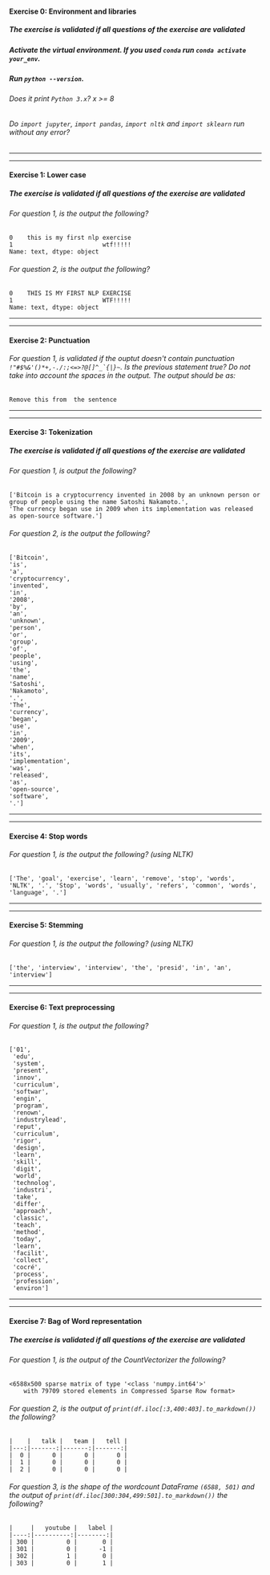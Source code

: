 #### Exercise 0: Environment and libraries

##### The exercise is validated if all questions of the exercise are validated

##### Activate the virtual environment. If you used `conda` run `conda activate your_env`.

##### Run `python --version`.

###### Does it print `Python 3.x`? x >= 8

###### Do `import jupyter`, `import pandas`, `import nltk` and `import sklearn` run without any error?

---

---

#### Exercise 1: Lower case

##### The exercise is validated if all questions of the exercise are validated

###### For question 1, is the output the following?

```
0    this is my first nlp exercise
1                         wtf!!!!!
Name: text, dtype: object
```

###### For question 2, is the output the following?

```
0    THIS IS MY FIRST NLP EXERCISE
1                         WTF!!!!!
Name: text, dtype: object
```

---

---

#### Exercise 2: Punctuation

###### For question 1, is validated if the ouptut doesn't contain punctuation `` !"#$%&'()*+,-./:;<=>?@[]^_`{|}~ ``. Is the previous statement true? Do not take into account the spaces in the output. The output should be as:

```
Remove this from  the sentence
```

---

---

#### Exercise 3: Tokenization

##### The exercise is validated if all questions of the exercise are validated

###### For question 1, is output the following?

```
['Bitcoin is a cryptocurrency invented in 2008 by an unknown person or group of people using the name Satoshi Nakamoto.',
'The currency began use in 2009 when its implementation was released as open-source software.']

```

###### For question 2, is the output the following?

```
['Bitcoin',
'is',
'a',
'cryptocurrency',
'invented',
'in',
'2008',
'by',
'an',
'unknown',
'person',
'or',
'group',
'of',
'people',
'using',
'the',
'name',
'Satoshi',
'Nakamoto',
'.',
'The',
'currency',
'began',
'use',
'in',
'2009',
'when',
'its',
'implementation',
'was',
'released',
'as',
'open-source',
'software',
'.']

```

---

---

#### Exercise 4: Stop words

###### For question 1, is the output the following? (using NLTK)

```
['The', 'goal', 'exercise', 'learn', 'remove', 'stop', 'words', 'NLTK', '.', 'Stop', 'words', 'usually', 'refers', 'common', 'words', 'language', '.']
```

---

---

#### Exercise 5: Stemming

###### For question 1, is the output the following? (using NLTK)

```
['the', 'interview', 'interview', 'the', 'presid', 'in', 'an', 'interview']
```

---

---

#### Exercise 6: Text preprocessing

###### For question 1, is the output the following?

```
['01',
 'edu',
 'system',
 'present',
 'innov',
 'curriculum',
 'softwar',
 'engin',
 'program',
 'renown',
 'industrylead',
 'reput',
 'curriculum',
 'rigor',
 'design',
 'learn',
 'skill',
 'digit',
 'world',
 'technolog',
 'industri',
 'take',
 'differ',
 'approach',
 'classic',
 'teach',
 'method',
 'today',
 'learn',
 'facilit',
 'collect',
 'cocré',
 'process',
 'profession',
 'environ']

```

---

---

#### Exercise 7: Bag of Word representation

##### The exercise is validated if all questions of the exercise are validated

###### For question 1, is the output of the CountVectorizer the following?

```
<6588x500 sparse matrix of type '<class 'numpy.int64'>'
	with 79709 stored elements in Compressed Sparse Row format>
```

###### For question 2, is the output of `print(df.iloc[:3,400:403].to_markdown())` the following?

    |    |   talk |   team |   tell |
    |---:|-------:|-------:|-------:|
    |  0 |      0 |      0 |      0 |
    |  1 |      0 |      0 |      0 |
    |  2 |      0 |      0 |      0 |

###### For question 3, is the shape of the wordcount DataFrame `(6588, 501)` and the output of `print(df.iloc[300:304,499:501].to_markdown())` the following?

    |     |   youtube |   label |
    |----:|----------:|--------:|
    | 300 |         0 |       0 |
    | 301 |         0 |      -1 |
    | 302 |         1 |       0 |
    | 303 |         0 |       1 |
